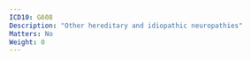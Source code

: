 ```yaml
---
ICD10: G608
Description: "Other hereditary and idiopathic neuropathies"
Matters: No
Weight: 0
---
```


